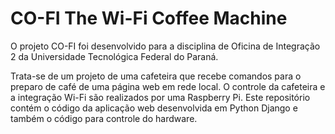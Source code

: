 # CO-FI The Wi-Fi Coffee Machine

O projeto CO-FI foi desenvolvido para a disciplina de Oficina de Integração 2 da Universidade Tecnológica Federal do Paraná.

Trata-se de um projeto de uma cafeteira que recebe comandos para o preparo de café de uma página web em rede local. O controle da cafeteira e a integração Wi-Fi são realizados por uma Raspberry Pi. Este repositório contém o código da aplicação web desenvolvida em Python Django e também o código para controle do hardware.
